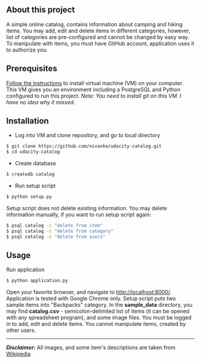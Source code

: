About this project
------------------
A simple online catalog, contains information about camping and hiking items.
You may add, edit and delete items in different categories, however, list of
categories are pre-configured and cannot be changed by easy way. To manipulate
with items, you must have GitHub account, application uses it to authorize you.

Prerequisites
-------------
[Follow the instructions](https://www.udacity.com/wiki/ud088/vagrant)
to install virtual machine (VM) on your computer. This VM gives you an environment
including a PostgreSQL and Python configured to run this project.
*Note: You need to install git on this VM. I have no idea why it missed.*

Installation
------------
- Log into VM and clone repository, and go to local directory
```bash
$ git clone https://github.com/nivanko/udacity-catalog.git
$ cd udacity-catalog
```
- Create database
```bash
$ createdb catalog
```
- Run setup script
```bash
$ python setup.py
```
Setup script does not delete existing information. You may delete information
manually, if you want to run setup script again:
```bash
$ psql catalog -c "delete from item"
$ psql catalog -c "delete from category"
$ psql catalog -c "delete from users"
```

Usage
-----
Run application
```bash
$ python application.py
```
Open your favorite browser, and navigate to [http://localhost:8000/](http://localhost:8000/).
Application is tested with Google Chrome only. Setup script puts two sample items
into "Backpacks" category. In the **sample_data** directory, you may find
**catalog.csv** - semicolon-delimited list of items (it can be opened with any
spreadsheet program), and some image files. You must be logged in to add, edit
and delete items. You cannot manipulate items, created by other users.

---

***Disclaimer:*** All images, and some item's descriptions are taken from
[Wikipedia](http://wikipedia.org)
